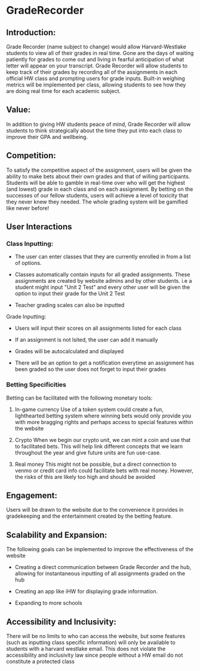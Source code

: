# GradeRecorder

## Introduction:

Grade Recorder (name subject to change) would allow Harvard-Westlake students to view all of their grades in real time. Gone are the days of waiting patiently for grades to come out and living in fearful anticipation of what letter will appear on your transcript. Grade Recorder will allow students to keep track of their grades by recording all of the assignments in each official HW class and prompting users for grade inputs. Built-in weighing metrics will be implemented per class, allowing students to see how they are doing real time for each academic subject. 

## Value: 
In addition to giving HW students peace of mind, Grade Recorder will allow students to think strategically about the time they put into each class to improve their GPA and wellbeing.

## Competition: 
To satisfy the competitive aspect of the assignment, users will be given the ability to make bets about their own grades and that of willing participants. Students will be able to gamble in real-time over who will get the highest (and lowest) grade in each class and on each assignment. By betting on the successes of our fellow students, users will achieve a level of toxicity that they never knew they needed. The whole grading system will be gamified like never before!

## User Interactions

### Class Inputting: 
- The user can enter classes that they are currently enrolled in from a list of options. 

- Classes automatically contain inputs for all graded assignments. These assignments are created by website admins and by other students. i.e a student might input "Unit 2 Test" and every other user will be given the option to input their grade for the Unit 2 Test

- Teacher grading scales can also be inputted

Grade Inputting:
- Users will input their scores on all assignments listed for each class

- If an assignment is not lsited, the user can add it manually

- Grades will be autocalculated and displayed

- There will be an option to get a notification everytime an assignment has been graded so the user does not forget to input their grades

### Betting Specificities
Betting can be facilitated with the following monetary tools:
1. In-game currency
Use of a token system could create a fun, lighthearted betting system where winning bets would only provide you with more bragging rights and perhaps access to special features within the website

2. Crypto
When we begin our crypto unit, we can mint a coin and use that to facilitated bets. This will help link different concepts that we learn throughout the year and give future units are fun use-case. 

3. Real money
This might not be possible, but a direct connection to venmo or credit card info could facilitate bets with real money. However, the risks of this are likely too high and should be avoided

## Engagement: 
Users will be drawn to the website due to the convenience it provides in gradekeeping and the entertainment created by the betting feature. 

## Scalability and Expansion: 
The following goals can be implemented to improve the effectiveness of the website

-  Creating a direct communication between Grade Recorder and the hub, allowing for instantaneous inputting of all assignments graded on the hub

- Creating an app like iHW for displaying grade information.  

- Expanding to more schools 

## Accessibility and Inclusivity: 
There will be no limits to who can access the website, but some features (such as inputting class specific information) will only be available to students with a harvard westlake email. This does not violate the accessibility and inclusivity law since people without a HW email do not constitute a protected class
